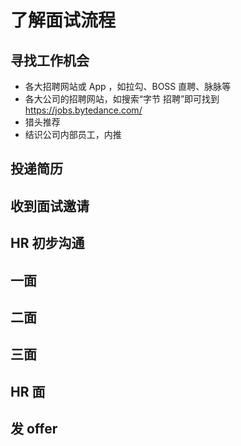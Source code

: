 # 了解面试流程

## 寻找工作机会

- 各大招聘网站或 App ，如拉勾、BOSS 直聘、脉脉等
- 各大公司的招聘网站，如搜索“字节 招聘”即可找到 https://jobs.bytedance.com/
- 猎头推荐
- 结识公司内部员工，内推

## 投递简历

## 收到面试邀请

## HR 初步沟通

## 一面

## 二面

## 三面

## HR 面

## 发 offer
